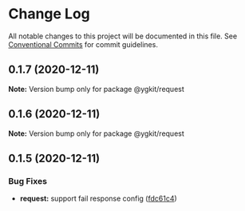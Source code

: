 # Change Log

All notable changes to this project will be documented in this file.
See [Conventional Commits](https://conventionalcommits.org) for commit guidelines.

## 0.1.7 (2020-12-11)

**Note:** Version bump only for package @ygkit/request





## 0.1.6 (2020-12-11)

**Note:** Version bump only for package @ygkit/request





## 0.1.5 (2020-12-11)

### Bug Fixes

- **request:** support fail response config ([fdc61c4](https://github.com/yugasun/ygkit/commit/fdc61c4ca20b1ee5d294120cb1078af337f6643f))
